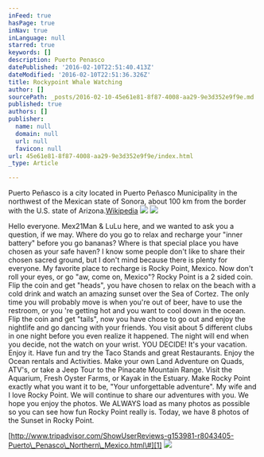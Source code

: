 ```yaml
---
inFeed: true
hasPage: true
inNav: true
inLanguage: null
starred: true
keywords: []
description: Puerto Penasco
datePublished: '2016-02-10T22:51:40.413Z'
dateModified: '2016-02-10T22:51:36.326Z'
title: Rockypoint Whale Watching
author: []
sourcePath: _posts/2016-02-10-45e61e81-8f87-4008-aa29-9e3d352e9f9e.md
published: true
authors: []
publisher:
  name: null
  domain: null
  url: null
  favicon: null
url: 45e61e81-8f87-4008-aa29-9e3d352e9f9e/index.html
_type: Article

---
```

Puerto Peñasco is a city located in Puerto Peñasco Municipality in the northwest of the Mexican state of Sonora, about 100 km from the border with the U.S. state of Arizona.[Wikipedia][0]
![](https://the-grid-user-content.s3-us-west-2.amazonaws.com/cba9c1a6-2d27-4982-9844-8acc557290f1.jpg)
![](https://s3-us-west-2.amazonaws.com/the-grid-img/p/06209a16385cda42f2321f3745bf9bf55f48a6bb.jpg)

Hello everyone. Mex21Man & LuLu here, and we wanted to ask you a question, if we may. Where do you go to relax and recharge your "inner battery" before you go bananas? Where is that special place you have chosen as your safe haven? I know some people don't like to share their chosen sacred ground, but I don't mind because there is plenty for everyone. My favorite place to recharge is Rocky Point, Mexico. Now don't roll your eyes, or go "aw, come on, Mexico"? Rocky Point is a 2 sided coin. Flip the coin and get "heads", you have chosen to relax on the beach with a cold drink and watch an amazing sunset over the Sea of Cortez. The only time you will probably move is when you're out of beer, have to use the restroom, or you 're getting hot and you want to cool down in the ocean. Flip the coin and get "tails", now you have chose to go out and enjoy the nightlife and go dancing with your friends. You visit about 5 different clubs in one night before you even realize it happened. The night will end when you decide, not the watch on your wrist. YOU DECIDE! It's your vacation. Enjoy it. Have fun and try the Taco Stands and great Restaurants. Enjoy the Ocean rentals and Activities. Make your own Land Adventure on Quads, ATV's, or take a Jeep Tour to the Pinacate Mountain Range. Visit the Aquarium, Fresh Oyster Farms, or Kayak in the Estuary. Make Rocky Point exactly what you want it to be, "Your unforgettable adventure". My wife and I love Rocky Point. We will continue to share our adventures with you. We hope you enjoy the photos. We ALWAYS load as many photos as possible so you can see how fun Rocky Point really is. Today, we have 8 photos of the Sunset in Rocky Point.

[http://www.tripadvisor.com/ShowUserReviews-g153981-r8043405-Puerto\_Penasco\_Northern\_Mexico.html\#][1]
![](https://the-grid-user-content.s3-us-west-2.amazonaws.com/042a1472-8997-47b9-866a-850f43eb8f65.jpg)

[0]: http://en.wikipedia.org/wiki/Puerto_Pe%C3%B1asco
[1]: http://www.tripadvisor.com/ShowUserReviews-g153981-r8043405-Puerto_Penasco_Northern_Mexico.html